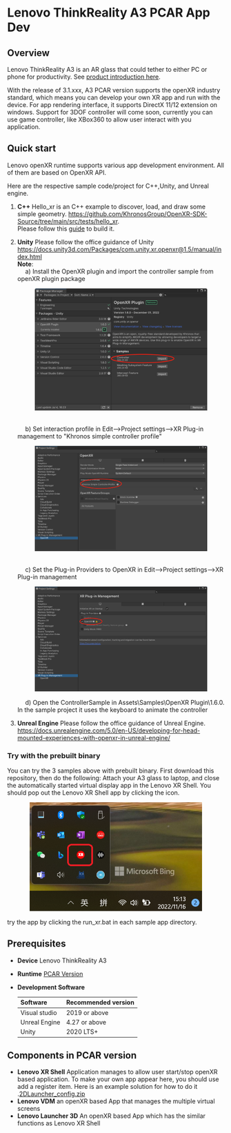# Lenovo ThinkReality A3 PCAR App Dev

## Overview

Lenovo ThinkReality A3 is an AR glass that could tether to either PC or phone for productivity. 
See [product introduction here](https://www.lenovo.com/us/en/thinkrealitya3). 

With the release of 3.1.xxx, A3 PCAR version supports the openXR industry standard, 
which means you can develop your own XR app and run with the device. 
For app rendering interface, it supports DirectX 11/12 extension on windows. 
Support for 3DOF controller will come soon, currently you can use game controller, like XBox360 to allow user 
interact with you application.

## Quick start 
Lenovo openXR runtime supports various app development environment. All of them are based on OpenXR API.

Here are the respective sample code/project for C++,Unity, and Unreal engine.
1. **C++** Hello_xr is an C++ example to discover, load, and draw some simple geometry. https://github.com/KhronosGroup/OpenXR-SDK-Source/tree/main/src/tests/hello_xr.  
Please follow this [guide](https://github.com/KhronosGroup/OpenXR-SDK-Source/blob/main/BUILDING.md) to build it.
2. **Unity** Please follow the office guidance of Unity https://docs.unity3d.com/Packages/com.unity.xr.openxr@1.5/manual/index.html
  <br>**Note**:<br>
     &emsp; a) Install the OpenXR plugin and import the controller sample from openXR plugin package<br>
      <p style="text-align: center"><img src="pic/importSample.png" alt="drawing" width="400"/></p><br>
      &emsp; b) Set interaction profile in Edit-->Project settings-->XR Plug-in management to "Khronos simple controller profile" <br>
     <p style="text-align: center"><img src="pic/knorosseting.png" alt="drawing" width="400"/></p><br>
     &emsp; c) Set the Plug-in Providers to OpenXR in Edit-->Project settings-->XR Plug-in management <br>
      <p style="text-align: center"><img src="pic/pluginprovides.png" alt="drawing" width="400"/></p>
     &emsp; d) Open the ControllerSample  in Assets\Samples\OpenXR Plugin\1.6.0. In the sample project it uses the keyboard to animate the controller <br>
     
 
1. **Unreal Engine** Please follow the office guidance of Unreal Engine. https://docs.unrealengine.com/5.0/en-US/developing-for-head-mounted-experiences-with-openxr-in-unreal-engine/


### Try with the prebuilt binary ###
You can try the 3 samples above with prebuilt binary. First download this repository, then do the following:
Attach your A3 glass to laptop, and close the automatically started virtual display app in the 
   Lenovo XR Shell. You should pop out the Lenovo XR Shell app by clicking the icon. 

 <p style="text-align: center"><img src="pic/XRShell.png" alt="drawing" width="400"/></p>

 try the app by clicking the run_xr.bat in each sample app directory. 


## Prerequisites
- **Device**    Lenovo ThinkReality A3 
- **Runtime**   [PCAR Version](https://support.lenovo.com/us/en/downloads/vdm)
- **Development Software** 

   | Software     | Recommended version |
	|--------------|---------------------|
	| Visual studio |   2019 or above    |
	| Unreal Engine |  4.27 or above     |
	| Unity         |  2020 LTS+         |

<!-- slide -->

## Components in PCAR version
- **Lenovo XR Shell** Application manages to allow user start/stop openXR based application. To make your own app appear here, you should use add a register item. Here is an example solution for how to do it  .[2DLauncher_config.zip](./2DLauncher_Config.zip)
- **Lenovo VDM** an openXR based App that manages the multiple virtual screens
- **Lenovo Launcher 3D** An openXR based App which has the similar functions as Lenovo XR Shell




 
